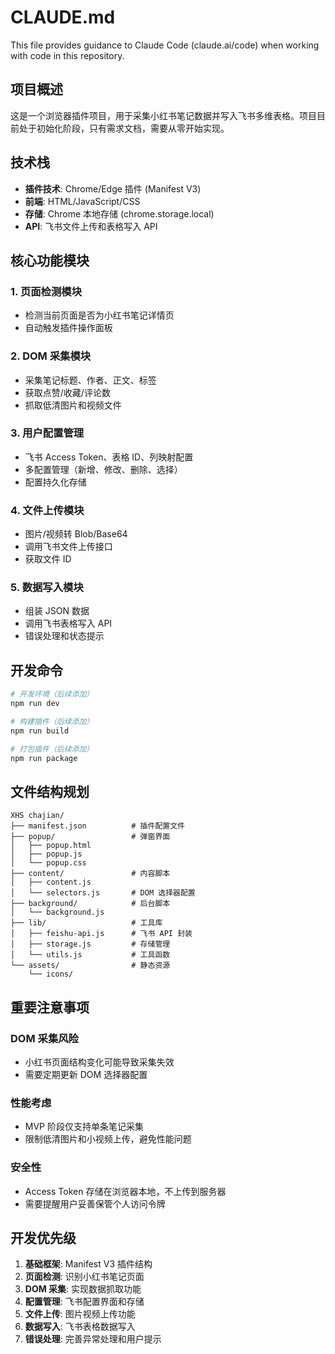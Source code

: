 # CLAUDE.md

This file provides guidance to Claude Code (claude.ai/code) when working with code in this repository.

## 项目概述

这是一个浏览器插件项目，用于采集小红书笔记数据并写入飞书多维表格。项目目前处于初始化阶段，只有需求文档，需要从零开始实现。

## 技术栈

- **插件技术**: Chrome/Edge 插件 (Manifest V3)
- **前端**: HTML/JavaScript/CSS
- **存储**: Chrome 本地存储 (chrome.storage.local)
- **API**: 飞书文件上传和表格写入 API

## 核心功能模块

### 1. 页面检测模块
- 检测当前页面是否为小红书笔记详情页
- 自动触发插件操作面板

### 2. DOM 采集模块
- 采集笔记标题、作者、正文、标签
- 获取点赞/收藏/评论数
- 抓取低清图片和视频文件

### 3. 用户配置管理
- 飞书 Access Token、表格 ID、列映射配置
- 多配置管理（新增、修改、删除、选择）
- 配置持久化存储

### 4. 文件上传模块
- 图片/视频转 Blob/Base64
- 调用飞书文件上传接口
- 获取文件 ID

### 5. 数据写入模块
- 组装 JSON 数据
- 调用飞书表格写入 API
- 错误处理和状态提示

## 开发命令

```bash
# 开发环境（后续添加）
npm run dev

# 构建插件（后续添加）
npm run build

# 打包插件（后续添加）
npm run package
```

## 文件结构规划

```
XHS chajian/
├── manifest.json          # 插件配置文件
├── popup/                 # 弹窗界面
│   ├── popup.html
│   ├── popup.js
│   └── popup.css
├── content/               # 内容脚本
│   ├── content.js
│   └── selectors.js       # DOM 选择器配置
├── background/            # 后台脚本
│   └── background.js
├── lib/                   # 工具库
│   ├── feishu-api.js      # 飞书 API 封装
│   ├── storage.js         # 存储管理
│   └── utils.js           # 工具函数
└── assets/                # 静态资源
    └── icons/
```

## 重要注意事项

### DOM 采集风险
- 小红书页面结构变化可能导致采集失效
- 需要定期更新 DOM 选择器配置

### 性能考虑
- MVP 阶段仅支持单条笔记采集
- 限制低清图片和小视频上传，避免性能问题

### 安全性
- Access Token 存储在浏览器本地，不上传到服务器
- 需要提醒用户妥善保管个人访问令牌

## 开发优先级

1. **基础框架**: Manifest V3 插件结构
2. **页面检测**: 识别小红书笔记页面
3. **DOM 采集**: 实现数据抓取功能
4. **配置管理**: 飞书配置界面和存储
5. **文件上传**: 图片视频上传功能
6. **数据写入**: 飞书表格数据写入
7. **错误处理**: 完善异常处理和用户提示